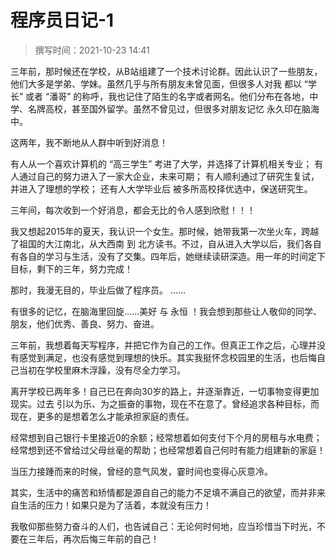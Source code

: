 # 程序员日记-1

> 撰写时间：2021-10-23 14:41

三年前，那时候还在学校，从B站组建了一个技术讨论群。因此认识了一些朋友，他们大多是学弟、学妹。虽然几乎与所有朋友未曾见面，但很多人对我 都以 “学长” 或者 “潘哥” 的称呼，我也记住了陌生的名字或者网名。他们分布在各地，中学、名牌高校，甚至国外留学。虽然不曾见过，但很多对朋友记忆 永久印在脑海中。

这两年，我不断地从人群中听到好消息！

有人从一个喜欢计算机的  “高三学生” 考进了大学，并选择了计算机相关专业；
有人通过自己的努力进入了一家大企业，未来可期；
有人顺利通过了研究生复试，并进入了理想的学校；
还有人大学毕业后 被多所高校择优选中，保送研究生。

三年间，每次收到一个好消息，都会无比的令人感到欣慰！！！

我又想起2015年的夏天，我认识一个女生。那时候，她带我第一次坐火车，跨越了祖国的大江南北，从大西南 到 北方读书。不过，自从进入大学以后，我们各自有各自的学习与生活，没有了交集。四年后，她继续读研深造。用一年的时间定下目标，剩下的三年，努力完成！

那时，我漫无目的，毕业后做了程序员。
......

有很多的记忆，在脑海里回旋......美好 与 永恒  ！我会想到那些让人敬仰的同学、朋友，他们优秀、善良、努力、奋进。

三年前，我想着每天写程序，并把它作为自己的工作。但真正工作之后，心理并没有感觉到满足，也没有感觉到理想的快乐。其实我挺怀念校园里的生活，也后悔自己当初在学校里麻木浮躁，没有尽全力学习。

离开学校已两年多！自己已在奔向30岁的路上，并逐渐靠近，一切事物变得更加现实。过去 引以为乐、为之振奋的事物，现在不在意了。曾经追求各种目标，而现在，更多的是想着怎么才能承担家庭的责任。

经常想到自己银行卡里接近0的余额；经常想着如何支付下个月的房租与水电费；经常想到还不曾给过父母丝毫的帮助；也经常想着自己何时有能力组建新的家庭！

当压力接踵而来的时候，曾经的意气风发，霎时间也变得心灰意冷。

其实，生活中的痛苦和矫情都是源自自己的能力不足填不满自己的欲望，而并非来自生活的压力！如果只是为了活着，本就没有压力！

我敬仰那些努力奋斗的人们，也告诫自己：无论何时何地，应当珍惜当下时光，不要在三年后，再次后悔三年前的自己！
